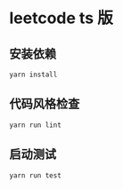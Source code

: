 # leetcode ts 版

## 安装依赖
```
yarn install
```

## 代码风格检查
```
yarn run lint
```

## 启动测试
```
yarn run test
```
